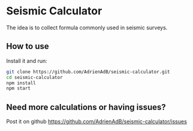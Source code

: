 # Seismic Calculator

The idea is to collect formula commonly used in seismic surveys.


## How to use

Install it and run:

```sh
git clone https://github.com/AdrienAdB/seismic-calculator.git
cd seismic-calculator
npm install
npm start
```

## Need more calculations or having issues?

Post it on github https://github.com/AdrienAdB/seismic-calculator/issues

